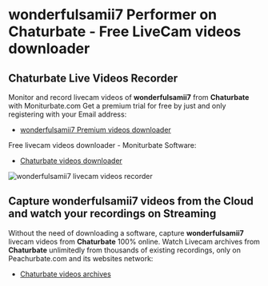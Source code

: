 # wonderfulsamii7 Performer on Chaturbate - Free LiveCam videos downloader

## Chaturbate Live Videos Recorder

Monitor and record livecam videos of **wonderfulsamii7** from **Chaturbate** with Moniturbate.com
Get a premium trial for free by just and only registering with your Email address:
* [wonderfulsamii7 Premium videos downloader](https://moniturbate.com/request-demo-licence-key.html)

Free livecam videos downloader - Moniturbate Software:
* [Chaturbate videos downloader](https://moniturbate.com/moniturbate-download-software.html)

![wonderfulsamii7 livecam videos recorder](https://peachurnet.com/templates/moniturbate-software.png)


## Capture wonderfulsamii7 videos from the Cloud and watch your recordings on Streaming

Without the need of downloading a software, capture **wonderfulsamii7** livecam videos from **Chaturbate** 100% online.
Watch Livecam archives from **Chaturbate** unlimitedly from thousands of existing recordings, only on Peachurbate.com and its websites network:
* [Chaturbate videos archives](https://peachurnet.com/)